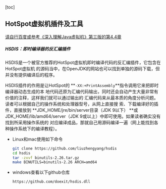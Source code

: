 [toc]

## HotSpot虚拟机插件及工具

[请自行百度或参考《深入理解Java虚拟机》第三版的第4.4章]()

##### HSDIS：即时编译器的反汇编插件

HSDIS是一个被官方推荐的HotSpot虚拟机即时编译代码的反汇编插件，它包含在HotSpot虚拟机 的源码当中，在OpenJDK的网站也可以找到单独的源码下载，但并没有提供编译后的程序。

HSDIS插件的作用是让HotSpot的 **`-XX:+PrintAssembly`**指令调用它来把即时编译器动态生成的本 地代码还原为汇编代码输出，同时还会自动产生大量非常有价值的注释，这样我们就可以通过输出的 汇编代码来从最本质的角度分析问题。读者可以根据自己的操作系统和处理器型号，从网上直接搜 索、下载编译好的插件，直接放到  **JDK_HOME/jre/bin/server目录（JDK 9以下） **或 JDK_HOME/lib/amd64/server（JDK 9或以上）中即可使用。如果读者确实没有找到所采用操作系统的 对应编译成品，那就自己用源码编译一遍（网上能找到各种操作系统下的编译教程）。 

- Linux和mac使用如下命令

  ```sh
  git clone https://github.com/liuzhengyang/hsdis
  cd hsdis
  tar -zxvf binutils-2.26.tar.gz
  make BINUTILS=binutils-2.26 ARCH=amd64
  ```

- windows查看以下github仓库

  ```
  https://github.com/doexit/hsdis.dll
  ```

  